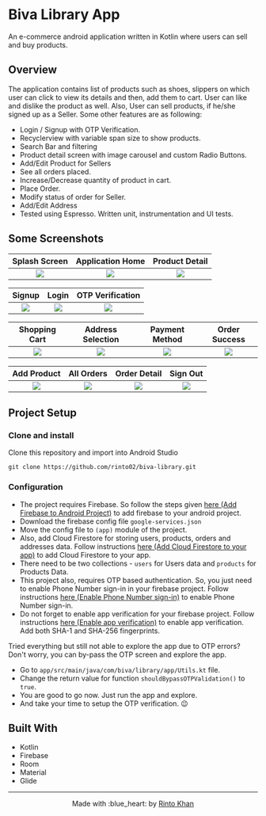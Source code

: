 # Biva Library App
An e-commerce android application written in Kotlin where users can sell and buy products. 


## Overview
The application contains list of products such as shoes, slippers on which user can click to view its details and then, add them to cart. User can like and dislike the product as well. Also, User can sell products, if he/she signed up as a Seller.
Some other features are as following:
- Login / Signup with OTP Verification.
- Recyclerview with variable span size to show products.
- Search Bar and filtering
- Product detail screen with image carousel and custom Radio Buttons.
- Add/Edit Product for Sellers
- See all orders placed.
- Increase/Decrease quantity of product in cart.
- Place Order.
- Modify status of order for Seller.
- Add/Edit Address
- Tested using Espresso. Written unit, instrumentation and UI tests.

## Some Screenshots

|             Splash Screen            |             Application Home              |           Product Detail            |
| :----------------------------------: | :---------------------------------------: | :----------------------------------:|
| ![](snapshots/shopping-launcher.png) | ![](snapshots/shopping-home-customer.png) | ![](snapshots/shopping-product.png) |

|                 Signup              |                Login              |        OTP Verification         |
| :---------------------------------: | :-------------------------------: | :------------------------------:|
| ![](snapshots/shopping-sign-up.png) | ![](snapshots/shopping-login.png) | ![](snapshots/shopping-otp.png) |

|           Shopping Cart          |             Address Selection              |             Payment Method             |               Order Success               |
| :------------------------------: | :----------------------------------------: | :-------------------------------------:| :---------------------------------------: |
| ![](snapshots/shopping-cart.png) | ![](snapshots/shopping-select-address.png) | ![](snapshots/shopping-choose-pay.png) | ![](snapshots/shopping-order-success.png) |

|               Add Product               |             All Orders             |                Order Detail              |               Sign Out               |
| :-------------------------------------: | :--------------------------------: | :---------------------------------------:| :----------------------------------: |
| ![](snapshots/shopping-add-product.png) | ![](snapshots/shopping-orders.png) | ![](snapshots/shopping-order-detail.png) | ![](snapshots/shopping-sign-out.png) |

## Project Setup

### Clone and install

Clone this repository and import into Android Studio
```
git clone https://github.com/rinto02/biva-library.git
```

### Configuration
- The project requires Firebase. So follow the steps given [here (Add Firebase to Android Project)](https://firebase.google.com/docs/android/setup) to add firebase to your android project.
- Download the firebase config file `google-services.json`
- Move the config file to `(app)` module of the project.
- Also, add Cloud Firestore for storing users, products, orders and addresses data. Follow instructions [here (Add Cloud Firestore to your app)](https://firebase.google.com/docs/firestore/quickstart) to add Cloud Firestore to your app.
- There need to be two collections - `users` for Users data and `products` for Products Data.
- This project also, requires OTP based authentication. So, you just need to enable Phone Number sign-in in your firebase project. Follow instructions [here (Enable Phone Number sign-in)](https://firebase.google.com/docs/auth/android/phone-auth) to enable Phone Number sign-in. 
- Do not forget to enable app verification for your firebase project. Follow instructions [here (Enable app verification)](https://firebase.google.com/docs/auth/android/phone-auth#enable-app-verification) to enable app verification. Add both SHA-1 and SHA-256 fingerprints.

Tried everything but still not able to explore the app due to OTP errors? Don't worry, you can by-pass the OTP screen and explore the app.
- Go to `app/src/main/java/com/biva/library/app/Utils.kt` file.
- Change the return value for function `shouldBypassOTPValidation()` to `true`.
- You are good to go now. Just run the app and explore.
- And take your time to setup the OTP verification. :wink:

## Built With
- Kotlin
- Firebase
- Room
- Material
- Glide


---

<p align="center"> Made with :blue_heart: by <a href="https://github.com/rinto02">Rinto Khan</a></p>
